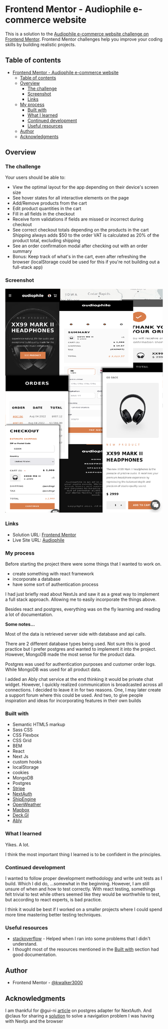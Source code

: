 # Frontend Mentor - Audiophile e-commerce website

This is a solution to the [Audiophile e-commerce website challenge on Frontend Mentor](https://www.frontendmentor.io/challenges/audiophile-ecommerce-website-C8cuSd_wx). Frontend Mentor challenges help you improve your coding skills by building realistic projects.

## Table of contents

- [Frontend Mentor - Audiophile e-commerce website](#frontend-mentor---audiophile-ecommerce-website)
  - [Table of contents](#table-of-contents)
  - [Overview](#overview)
    - [The challenge](#the-challenge)
    - [Screenshot](#screenshot)
    - [Links](#links)
  - [My process](#my-process)
    - [Built with](#built-with)
    - [What I learned](#what-i-learned)
    - [Continued development](#continued-development)
    - [Useful resources](#useful-resources)
  - [Author](#author)
  - [Acknowledgments](#acknowledgments)

## Overview

### The challenge

Your users should be able to:

 - View the optimal layout for the app depending on their device's screen size
 - See hover states for all interactive elements on the page
 - Add/Remove products from the cart
 - Edit product quantities in the cart
 - Fill in all fields in the checkout
 - Receive form validations if fields are missed or incorrect during checkout
 - See correct checkout totals depending on the products in the cart
        Shipping always adds $50 to the order
        VAT is calculated as 20% of the product total, excluding shipping
 - See an order confirmation modal after checking out with an order summary
 - Bonus: Keep track of what's in the cart, even after refreshing the browser (localStorage could be used for this if you're not building out a full-stack app)


### Screenshot



<img alt="collage of various components seen on the website" src="./site-preview.png" width=600>

### Links

- Solution URL: [Frontend Mentor](https://www.frontendmentor.io/challenges/audiophile-ecommerce-website-C8cuSd_wx/hub/nextjs-with-stripe-next-auth-mongodb-postgres-and-more-_oRVhnG-Du)
- Live Site URL: [Audiophile](https://audiophile-tan.vercel.app/)

### My process

Before starting the project there were some things that I wanted to work on.
- create something with react framework
- incorporate a database
- have some sort of authentication process

I had just briefly read about NextJs and saw it as a great way to implement a full stack approach. Allowing me to easily incorporate the things above.

Besides react and postgres, everything was on the fly learning and reading a lot of documentation.



**Some notes...**

Most of the data is retrieved server side with database and api calls.

There are 2 different database types being used. Not sure this is good practice but I prefer postgres and wanted to implement it into the project. However, MongoDB made the most sense for the product data.

Postgres was used for authentication purposes and customer order logs. While MongoDB was used for all product data.

I added an Ably chat service at the end thinking it would be private chat widget. However, I quickly realized communication is broadcasted across all connections. I decided to leave it in for two reasons. One, I may later create a support forum where this could be used. And two, to give people inspiration and ideas for incorporating features in their own builds 

### Built with

- Semantic HTML5 markup
- Sass CSS
- CSS Flexbox
- CSS Grid
- BEM
- React
- Next Js
- custom hooks
- localStorage
- cookies
- MongoDB
- Postgres
- [Stripe](https://stripe.com/)
- [NextAuth](https://next-auth.js.org/)
- [ShipEngine](https://www.shipengine.com/)
- [OpenWeather](https://openweathermap.org/)
- [Mapbox](https://mapbox.com/)
- [Deck.Gl](https://deck.gl/)
- [Ably](https://ably.com/)

### What I learned

Yikes. A lot.

I think the most important thing I learned is to be confident in the principles.

### Continued development

I wanted to follow proper development methodology and write unit tests as I build. Which I did do, ...somewhat in the beginning. However, I am still unsure of when and how to test correctly. With react testing, somethings felt trivial to test while others seemed like they would be worthwhile to test, but according to react experts, is bad practice.

I think it would be best if I worked on a smaller projects where I could spend more time mastering better testing techniques.

### Useful resources

- [stackoverflow](https://stackoverflow.com/) - Helped when I ran into some problems that I didn't understand.
- I thought most of the resources mentioned in the [Built with](#built-with) section had good documentation.

## Author

- Frontend Mentor - [@kwalker3000](https://www.frontendmentor.io/profile/kwalker3000)

## Acknowledgments

I am thankful for @gui-ni [article](https://www.jakobmaier.at/posts/next-auth-postgres-adapter/) on postgres adapter for NextAuth. And @claus for sharing a [solution](https://gist.github.com/claus/992a5596d6532ac91b24abe24e10ae81#file-usescrollrestoration-js) to solve a navigation problem I was having with Nextjs and the browser
